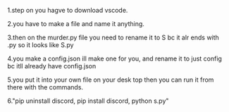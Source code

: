 1.step on you hagve to download vscode.

2.you have to make a file and name it anything. 

3.then on the murder.py file you need to rename it to S bc it alr ends with .py so it looks like S.py

4.you make a config.json ill make one for you, and rename it to just config bc itll already have config.json 

5.you put it into your own file on your desk top then you can run it from there with the commands. 

6."pip uninstall discord, pip install discord, python s.py" 
